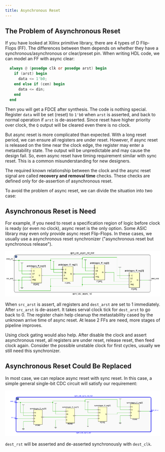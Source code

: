 ```yaml
---
title: Asynchronous Reset
---
```


## The Problem of Asynchronous Reset

If you have looked at Xilinx primitive library, there are 4 types of D Flip-Flops (FF). The differences between them depends on whether they have a synchronous/asynchronous or clear/preset pin. When writing HDL code, we can model an FF with async clear:

```verilog
  always @ (posedge clk or posedge arst) begin
    if (arst) begin
      data <= 1'b0;
    end else if (cen) begin
      data <= din;
    end
  end
```

Then you will get a FDCE after synthesis. The code is nothing special. Register `data` will be set (reset) to `1'b0` when `arst` is asserted, and back to normal operation if `arst` is de-asserted. Since reset have higher priority over clock, the `Q` output will be cleared even there is no clock.

But async reset is more complicated than expected. With a long reset period, we can ensure all registers are under reset. However, if async reset is released on the time near the clock edge, the register may enter a metastability state. The output will be unpredictable and may cause the design fail. So, even async reset have timing requirement similar with sync reset. This is a common misunderstanding for new designers.

The required known relationship between the clock and the async reset signal are called **recovery and removal time** checks. These checks are defined only for de-assertion of asynchronous reset.

To avoid the problem of async reset, we can divide the situation into two case:

## Asynchronous Reset is Need

For example, if you need to reset a specification region of logic before clock is ready (or even no clock), async reset is the only option. Some ASIC library may even only provide async reset Flip-Flops. In these cases, we usually use a asynchronous reset synchronizer ("asynchronous reset but synchronous release").

![Asynchronous Reset, Synchronous Release](fpga-async-rst-sync.png)

When `src_arst` is assert, all registers and `dest_arst` are set to 1 immediately. After `src_arst` is de-assert. It takes serval clock tick for `dest_arst` to go back to 0. The register chain help cleanup the metastability cased by the unknown arrive time of async reset. At lease 2 FFs are need, more stages of pipeline improves.

Using clock gating would also help. After disable the clock and assert asynchronous reset, all registers are under reset, release reset, then feed clock again. Consider the possible unstable clock for first cycles, usually we still need this synchronizer.

## Asynchronous Reset Could Be Replaced

In most case, we can replace async reset with sync reset. In this case, a simple general single-bit CDC circuit will satisfy our requirement:

![Synchronous Reset, Synchronous Release](fpga-sync-rst-sync.png)

`dest_rst` will be asserted and de-asserted synchronously with `dest_clk`.
